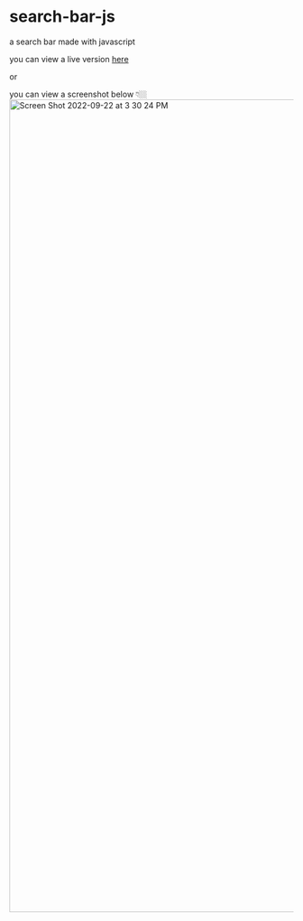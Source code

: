 # search-bar-js
 a search bar made with javascript
 
 you can view a live version [here]([https://app.netlify.com/sites/stunning-puffpuff-f649ca/overview](https://stunning-puffpuff-f649ca.netlify.app/))
 
 or
 
 you can view a screenshot below 👇🏼
<img width="1440" alt="Screen Shot 2022-09-22 at 3 30 24 PM" src="https://user-images.githubusercontent.com/25935404/191849072-15d27d56-6320-4fd6-8030-d4226311efdb.png">
